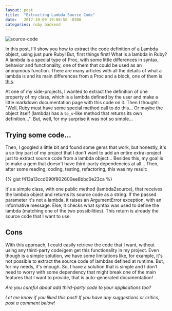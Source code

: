 ```yaml
---
layout: post
title:  "Extracting Lambda Source Code"
date:   2017-10-09 19:08:58 -0300
categories: ruby backend
---
```


![source-code](https://devdanilo.files.wordpress.com/2017/10/source-code.jpeg)

In this post, I'll show you how to extract the code definition of a Lambda object, using just pure Ruby! But, first things first! What is a lambda in Ruby? A lambda is a special type of Proc, with some little differences in syntax, behavior and functionality, one of them that could be used as an anonymous function. There are many articles with all the details of what a lambda is and its main differences from a Proc and a block, one of them is [this](http://culttt.com/2015/05/13/what-are-lambdas-in-ruby.).

At one of my side-projects, I wanted to extract the definition of one property of my class, which is a lambda defined by the user and make a little markdown documentation page with this code on it. Then I thought: "Well, Ruby must have some special method call to do this... Or maybe the object itself (lambda) has a `to_s`-like method that returns its own definition...". But, well, for my surprise it was not so simple...

## Trying some code...

Then, I googled a little bit and found some gems that work, but honestly, it's a so tiny part of my project that I don't want to add an entire extra-project just to extract source code from a lambda object... Besides this, my goal is to make a gem that doesn't have third-party dependencies at all... Then, after some reading, coding, testing, refactoring, this was my result:

{% gist f413a13ccd090f802600ee8bbc0e23ca %}

It's a simple class, with one public method (lambda2source), that receives the lambda object and returns its source code as a string. If the passed parameter it's not a lambda, it raises an ArgumentError exception, with an informative message. Else, it checks what syntax was used to define the lambda (matching one of the two possibilities). This return is already the source code that I want to use.

## Cons

With this approach, I could easily retrieve the code that I want, without using any third-party code/gem get this functionality in my project. Even though is a simple solution, we have some limitations like, for example, it's not possible to extract the source code of lambdas defined at runtime. But, for my needs, it's enough.
So, I have a solution that is simple and I don’t need to worry with some dependency that might break one of the main features that I want to provide, that is auto-generated documentation!


_Are you careful about add third-party code to your applications too?_ 

_Let me know if you liked this post! If you have any suggestions or critics, post a comment below!_
